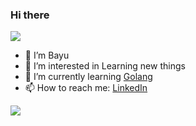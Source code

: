 ### Hi there

<a href="#">
  <img align="center" src="https://github-readme-stats.vercel.app/api?username=bayue48&show_icons=true" />
</a>


- 👋 I’m Bayu 
- 👀 I’m interested in Learning new things
- 🌱 I’m currently learning [Golang](https://golang.org/)
- 📫 How to reach me: [LinkedIn](https://www.linkedin.com/in/bayuerich/)

<a href="#">
  <img align="center" src="https://github-readme-stats.vercel.app/api/top-langs/?username=bayue48&layout=compact" />
</a>
<!-- <a href="#">
  <img align="center" src="https://github-readme-stats.vercel.app/api/wakatime?username=yu_&layout=compact" />
</a> -->

